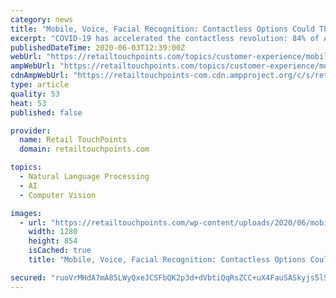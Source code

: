 ```yaml
---
category: news
title: "Mobile, Voice, Facial Recognition: Contactless Options Could Thrive Even Post-COVID-19"
excerpt: "COVID-19 has accelerated the contactless revolution: 84% of Americans (77% among global consumers) now expect to increase their use of touchless technologies to avoid physical contact for the remainder of the pandemic,"
publishedDateTime: 2020-06-03T12:39:00Z
webUrl: "https://retailtouchpoints.com/topics/customer-experience/mobile-voice-facial-recognition-contactless-options-could-thrive-even-post-covid-19"
ampWebUrl: "https://retailtouchpoints.com/topics/customer-experience/mobile-voice-facial-recognition-contactless-options-could-thrive-even-post-covid-19/amp"
cdnAmpWebUrl: "https://retailtouchpoints-com.cdn.ampproject.org/c/s/retailtouchpoints.com/topics/customer-experience/mobile-voice-facial-recognition-contactless-options-could-thrive-even-post-covid-19/amp"
type: article
quality: 53
heat: 53
published: false

provider:
  name: Retail TouchPoints
  domain: retailtouchpoints.com

topics:
  - Natural Language Processing
  - AI
  - Computer Vision

images:
  - url: "https://retailtouchpoints.com/wp-content/uploads/2020/06/mobile-in-store-1280x854.jpg"
    width: 1280
    height: 854
    isCached: true
    title: "Mobile, Voice, Facial Recognition: Contactless Options Could Thrive Even Post-COVID-19"

secured: "ruoVrMHdA7mA85LWyQxeJCSFbQK2p3d+dVbtiQqRsZCC+uX4FauSASkyjs5lSBAkVDOAVYAJp4Vixp/mqvbVI2HDI6ZDXLW5C961KLKnHAtGgw2qHqeVduYz5SfEEiufjs0wipVAv11qe3hojdRUZjW4gMb4NqO2lRz2AU3G6np1qF6+ql/ItchI7Tr0cL+IUCtvNBJ6+bLnYgedMCiKRT18wqqxVyQWmGN/P76n5ctF7aejFOd2AvVra6XxkxUPgfXpfS28OKCCEL/DUiK2K/Ob5usbIK7713krQ/nZXrdt/8z/U9UxQc1Xz0c6am8QiQMwVsFUBqvRIDc7Inqyhl09kt4HFGG9DhJMd7QMXdUchLtIXa4+yqA778VKLax7/xov6I/Qs6+iQoI8yLNp6OnfC9tydH4ek1V63BxNeBQ/w1JpP12NXPOvCtJIr1BUzX1CbF8PpYA1pKUb+g+DzmNRH2minDljuzyBxpw7OKk=;oD423Azgbf8Q1hq5lmLxKA=="
---
```


